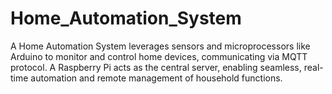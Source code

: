 # Home_Automation_System
A Home Automation System leverages sensors and microprocessors like Arduino to monitor and control home devices, communicating via MQTT protocol. A Raspberry Pi acts as the central server, enabling seamless, real-time automation and remote management of household functions.
